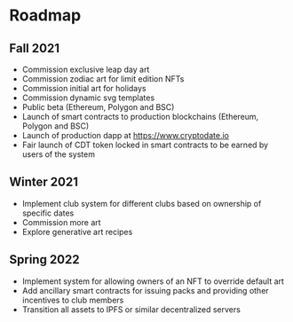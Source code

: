 # Roadmap

## Fall 2021
* Commission exclusive leap day art 
* Commission zodiac art for limit edition NFTs 
* Commission initial art for holidays 
* Commission dynamic svg templates 
* Public beta (Ethereum, Polygon and BSC)
* Launch of smart contracts to production blockchains (Ethereum, Polygon and BSC)
* Launch of production dapp at https://www.cryptodate.io
* Fair launch of CDT token locked in smart contracts to be earned by users of the system

## Winter 2021
* Implement club system for different clubs based on ownership of specific dates
* Commission more art 
* Explore generative art recipes

## Spring 2022
* Implement system for allowing owners of an NFT to override default art
* Add ancillary smart contracts for issuing packs and providing other incentives to club members
* Transition all assets to IPFS or similar decentralized servers